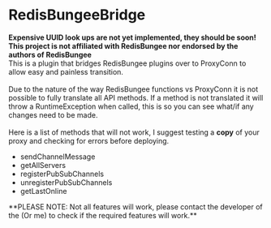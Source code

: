RedisBungeeBridge
=================
**Expensive UUID look ups are not yet implemented, they should be soon!<br>This project is not affiliated with RedisBungee nor endorsed
 by the authors of RedisBungee**
<br>
This is a plugin that bridges RedisBungee plugins over to ProxyConn to allow easy and painless transition.
<br><br>
Due to the nature of the way RedisBungee functions vs ProxyConn it is not possible to fully translate all API methods. If a method 
is not translated it will throw a RuntimeException when called, this is so you can see what/if any changes need to be made.
<br><br>
Here is a list of methods that will not work, I suggest testing a **copy** of your proxy and checking for errors before deploying.
<br>
<ul>
    <li>sendChannelMessage</li>
    <li>getAllServers</li>
    <li>registerPubSubChannels</li>
    <li>unregisterPubSubChannels</li>
    <li>getLastOnline</li>
</ul>
**PLEASE NOTE: Not all features will work, please contact the developer of the (Or me) to check if the required features will work.**